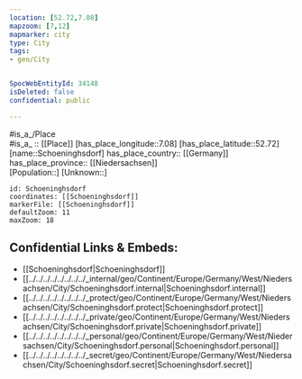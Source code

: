 ```yaml
---
location: [52.72,7.08] 
mapzoom: [7,12] 
mapmarker: city 
type: City
tags:
- geo/City


SpocWebEntityId: 34148
isDeleted: false
confidential: public

---
```

#is_a_/Place  
#is_a_ :: [[Place]] 
[has_place_longitude::7.08] 
[has_place_latitude::52.72] 
[name::Schoeninghsdorf] 
has_place_country:: [[Germany]]  
has_place_province:: [[Niedersachsen]]  
[Population::] 
[Unknown::] 


```leaflet
id: Schoeninghsdorf
coordinates: [[Schoeninghsdorf]] 
markerFile: [[Schoeninghsdorf]] 
defaultZoom: 11 
maxZoom: 18
```


## Confidential Links & Embeds: 
- [[Schoeninghsdorf|Schoeninghsdorf]]  
- [[../../../../../../../../_internal/geo/Continent/Europe/Germany/West/Niedersachsen/City/Schoeninghsdorf.internal|Schoeninghsdorf.internal]] 
- [[../../../../../../../../_protect/geo/Continent/Europe/Germany/West/Niedersachsen/City/Schoeninghsdorf.protect|Schoeninghsdorf.protect]] 
- [[../../../../../../../../_private/geo/Continent/Europe/Germany/West/Niedersachsen/City/Schoeninghsdorf.private|Schoeninghsdorf.private]] 
- [[../../../../../../../../_personal/geo/Continent/Europe/Germany/West/Niedersachsen/City/Schoeninghsdorf.personal|Schoeninghsdorf.personal]] 
- [[../../../../../../../../_secret/geo/Continent/Europe/Germany/West/Niedersachsen/City/Schoeninghsdorf.secret|Schoeninghsdorf.secret]] 
